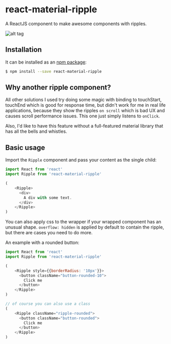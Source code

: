 # react-material-ripple

A ReactJS component to make awesome components with ripples.

![alt tag](https://raw.githubusercontent.com/gyorgygutai/react-material-ripple/master/preview.gif)

## Installation

It can be installed as an [npm package](https://www.npmjs.org/package/react-material-ripple):

```bash
$ npm install --save react-material-ripple
```

## Why another ripple component?

All other solutions I used try doing some magic with binding to touchStart, touchEnd which is good for response time, but didn't work for me in real life applications, because they show the ripples `on scroll` which is bad UX and causes scroll performance issues. This one just simply listens to `onClick`.

Also, I'd like to have this feature without a full-featured material library that has all the bells and whistles.

## Basic usage

Import the `Ripple` component and pass your content as the single child:

```js
import React from 'react'
import Ripple from 'react-material-ripple'

(
	<Ripple>
      <div>
        A div with some text.
      </div>
    </Ripple>
)
```

You can also apply css to the wrapper if your wrapped component has an unusual shape. `overflow: hidden` is applied by default to contain the ripple, but there are cases you need to do more.

An example with a rounded button:

```js
import React from 'react'
import Ripple from 'react-material-ripple'

(
	<Ripple style={{borderRadius: '10px'}}>
      <button className="button-rounded-10">
        Click me
      </button>
    </Ripple>
)

// of course you can also use a class
(
	<Ripple className="ripple-rounded">
      <button className="button-rounded">
        Click me
      </button>
    </Ripple>
)
```
